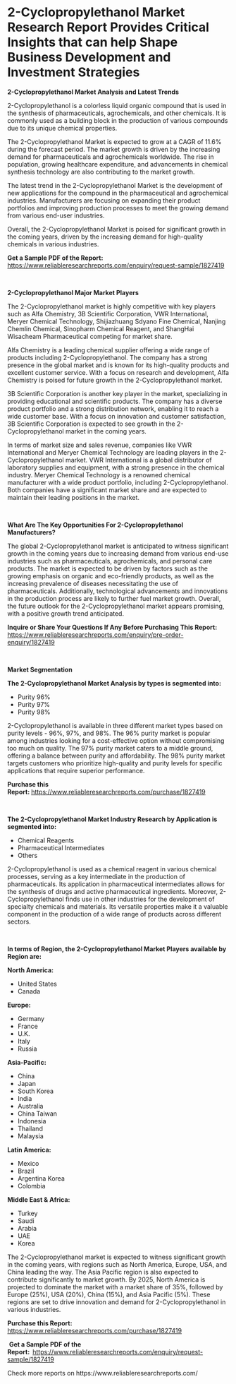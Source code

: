 <p><h1>2-Cyclopropylethanol Market Research Report Provides Critical Insights that can help Shape Business Development and Investment Strategies</h1></p><p><strong>2-Cyclopropylethanol Market Analysis and Latest Trends</strong></p>
<p><p>2-Cyclopropylethanol is a colorless liquid organic compound that is used in the synthesis of pharmaceuticals, agrochemicals, and other chemicals. It is commonly used as a building block in the production of various compounds due to its unique chemical properties.</p><p>The 2-Cyclopropylethanol Market is expected to grow at a CAGR of 11.6% during the forecast period. The market growth is driven by the increasing demand for pharmaceuticals and agrochemicals worldwide. The rise in population, growing healthcare expenditure, and advancements in chemical synthesis technology are also contributing to the market growth.</p><p>The latest trend in the 2-Cyclopropylethanol Market is the development of new applications for the compound in the pharmaceutical and agrochemical industries. Manufacturers are focusing on expanding their product portfolios and improving production processes to meet the growing demand from various end-user industries.</p><p>Overall, the 2-Cyclopropylethanol Market is poised for significant growth in the coming years, driven by the increasing demand for high-quality chemicals in various industries.</p></p>
<p><strong>Get a Sample PDF of the Report:&nbsp;</strong> <a href="https://www.reliableresearchreports.com/enquiry/request-sample/1827419">https://www.reliableresearchreports.com/enquiry/request-sample/1827419</a></p>
<p>&nbsp;</p>
<p><strong>2-Cyclopropylethanol Major Market Players</strong></p>
<p><p>The 2-Cyclopropylethanol market is highly competitive with key players such as Alfa Chemistry, 3B Scientific Corporation, VWR International, Meryer Chemical Technology, Shijiazhuang Sdyano Fine Chemical, Nanjing Chemlin Chemical, Sinopharm Chemical Reagent, and ShangHai Wisacheam Pharmaceutical competing for market share.</p><p>Alfa Chemistry is a leading chemical supplier offering a wide range of products including 2-Cyclopropylethanol. The company has a strong presence in the global market and is known for its high-quality products and excellent customer service. With a focus on research and development, Alfa Chemistry is poised for future growth in the 2-Cyclopropylethanol market.</p><p>3B Scientific Corporation is another key player in the market, specializing in providing educational and scientific products. The company has a diverse product portfolio and a strong distribution network, enabling it to reach a wide customer base. With a focus on innovation and customer satisfaction, 3B Scientific Corporation is expected to see growth in the 2-Cyclopropylethanol market in the coming years.</p><p>In terms of market size and sales revenue, companies like VWR International and Meryer Chemical Technology are leading players in the 2-Cyclopropylethanol market. VWR International is a global distributor of laboratory supplies and equipment, with a strong presence in the chemical industry. Meryer Chemical Technology is a renowned chemical manufacturer with a wide product portfolio, including 2-Cyclopropylethanol. Both companies have a significant market share and are expected to maintain their leading positions in the market.</p></p>
<p>&nbsp;</p>
<p><strong>What Are The Key Opportunities For 2-Cyclopropylethanol Manufacturers?</strong></p>
<p><p>The global 2-Cyclopropylethanol market is anticipated to witness significant growth in the coming years due to increasing demand from various end-use industries such as pharmaceuticals, agrochemicals, and personal care products. The market is expected to be driven by factors such as the growing emphasis on organic and eco-friendly products, as well as the increasing prevalence of diseases necessitating the use of pharmaceuticals. Additionally, technological advancements and innovations in the production process are likely to further fuel market growth. Overall, the future outlook for the 2-Cyclopropylethanol market appears promising, with a positive growth trend anticipated.</p></p>
<p><strong>Inquire or Share Your Questions If Any Before Purchasing This Report:</strong> <a href="https://www.reliableresearchreports.com/enquiry/pre-order-enquiry/1827419">https://www.reliableresearchreports.com/enquiry/pre-order-enquiry/1827419</a></p>
<p>&nbsp;</p>
<p><strong>Market Segmentation</strong></p>
<p><strong>The 2-Cyclopropylethanol Market Analysis by types is segmented into:</strong></p>
<p><ul><li>Purity 96%</li><li>Purity 97%</li><li>Purity 98%</li></ul></p>
<p><p>2-Cyclopropylethanol is available in three different market types based on purity levels - 96%, 97%, and 98%. The 96% purity market is popular among industries looking for a cost-effective option without compromising too much on quality. The 97% purity market caters to a middle ground, offering a balance between purity and affordability. The 98% purity market targets customers who prioritize high-quality and purity levels for specific applications that require superior performance.</p></p>
<p><strong>Purchase this Report:&nbsp;</strong><a href="https://www.reliableresearchreports.com/purchase/1827419">https://www.reliableresearchreports.com/purchase/1827419</a></p>
<p>&nbsp;</p>
<p><strong>The 2-Cyclopropylethanol Market Industry Research by Application is segmented into:</strong></p>
<p><ul><li>Chemical Reagents</li><li>Pharmaceutical Intermediates</li><li>Others</li></ul></p>
<p><p>2-Cyclopropylethanol is used as a chemical reagent in various chemical processes, serving as a key intermediate in the production of pharmaceuticals. Its application in pharmaceutical intermediates allows for the synthesis of drugs and active pharmaceutical ingredients. Moreover, 2-Cyclopropylethanol finds use in other industries for the development of specialty chemicals and materials. Its versatile properties make it a valuable component in the production of a wide range of products across different sectors.</p></p>
<p>&nbsp;</p>
<p><strong>In terms of Region, the 2-Cyclopropylethanol Market Players available by Region are:</strong></p>
<p>
    <p> <strong> North America: </strong>
        <ul>
            <li>United States</li>
            <li>Canada</li>
        </ul>
        </p> 
    <p> <strong> Europe: </strong>
        <ul>
            <li>Germany</li>
            <li>France</li>
            <li>U.K.</li>
            <li>Italy</li>
            <li>Russia</li>
        </ul>
        </p> 
    <p> <strong> Asia-Pacific: </strong>
        <ul>
            <li>China</li>
            <li>Japan</li>
            <li>South Korea</li>
            <li>India</li>
            <li>Australia</li>
            <li>China Taiwan</li>
            <li>Indonesia</li>
            <li>Thailand</li>
            <li>Malaysia</li>
        </ul>
        </p> 
    <p> <strong> Latin America: </strong>
        <ul>
            <li>Mexico</li>
            <li>Brazil</li>
            <li>Argentina Korea</li>
            <li>Colombia</li>
        </ul>
        </p> 
    <p> <strong> Middle East & Africa: </strong>
        <ul>
            <li>Turkey</li>
            <li>Saudi</li>
            <li>Arabia</li>
            <li>UAE</li>
            <li>Korea</li>
        </ul>
    </p>
    </p>
<p><p>The 2-Cyclopropylethanol market is expected to witness significant growth in the coming years, with regions such as North America, Europe, USA, and China leading the way. The Asia Pacific region is also expected to contribute significantly to market growth. By 2025, North America is projected to dominate the market with a market share of 35%, followed by Europe (25%), USA (20%), China (15%), and Asia Pacific (5%). These regions are set to drive innovation and demand for 2-Cyclopropylethanol in various industries.</p></p>
<p><strong>Purchase this Report: </strong><a href="https://www.reliableresearchreports.com/purchase/1827419">https://www.reliableresearchreports.com/purchase/1827419</a></p>
<p>&nbsp;<strong>Get a Sample PDF of the Report:&nbsp;&nbsp;</strong><a href="https://www.reliableresearchreports.com/enquiry/request-sample/1827419">https://www.reliableresearchreports.com/enquiry/request-sample/1827419</a></p>
<p><strong></strong></p>
<p>Check more reports on https://www.reliableresearchreports.com/</p>